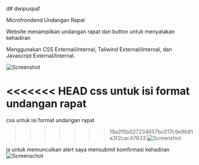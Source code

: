 d# dwipuspaf

Microfrondend Undangan Rapat

Website menampilkan undangan rapat dan button untuk menyatakan kehadiran

Menggunakan CSS External/internal, Tailwind External/Internal, dan Javascript External/Internal.

![Screenshot](web.png)

<<<<<<< HEAD
css untuk isi format undangan rapat
=======
css untuk isi format undangan rapat 
>>>>>>> 19a2f5b027234657bc017c9e9b91a3f2cac47633
![Screenshot](CSS.jpg)

js untuk memunculkan alert saya mensubmit komfirmasi kehadiran
![Screenschot](js.jpg)
